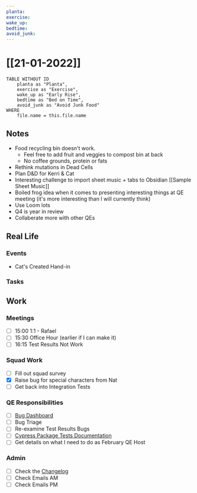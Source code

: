 ```yaml
---
planta: 
exercise: 
wake_up: 
bedtime: 
avoid_junk: 
---
```

# [[21-01-2022]]
```dataview
TABLE WITHOUT ID
	planta as "Planta",
	exercise as "Exercise",
	wake_up as "Early Rise",
	bedtime as "Bed on Time",
	avoid_junk as "Avoid Junk Food"
WHERE
	file.name = this.file.name
```
## Notes
- Food recycling bin doesn't work.
	- Feel free to add fruit and veggies to compost bin at back
	- No coffee grounds, protein or fats
- Rethink mutations in Dead Cells
- Plan D&D for Kerri & Cat
- Interesting challenge to import sheet music + tabs to Obsidian [[Sample Sheet Music]]
- Boiled frog idea when it comes to presenting interesting things at QE meeting (it's more interesting than I will currently think)
- Use Loom lots
- Q4 is year in review
- Collaberate more with other QEs
## Real Life
### Events
- Cat's Created Hand-in
### Tasks
## Work
### Meetings
- [ ] 15:00 1:1 - Rafael
- [ ] 15:30 Office Hour (earlier if I can make it)
- [ ] 16:15 Test Results Not Work
### Squad Work
- [ ] Fill out squad survey
- [x] Raise bug for special characters from Nat
- [ ] Get back into Integration Tests
### QE Responsibilities
- [ ] [Bug Dashboard](https://user-testing.atlassian.net/jira/dashboards/10161)
- [ ] Bug Triage
- [ ] Re-examine Test Results Bugs
- [ ] [Cypress Package Tests Documentation](https://user-testing.atlassian.net/browse/QE-367)
- [ ] Get details on what I need to do as February QE Host
### Admin
- [ ] Check the [Changelog](https://user-testing.atlassian.net/wiki/spaces/CHANGELOG/pages/2251096206/The+Changelog)
- [ ] Check Emails AM
- [ ] Check Emails PM